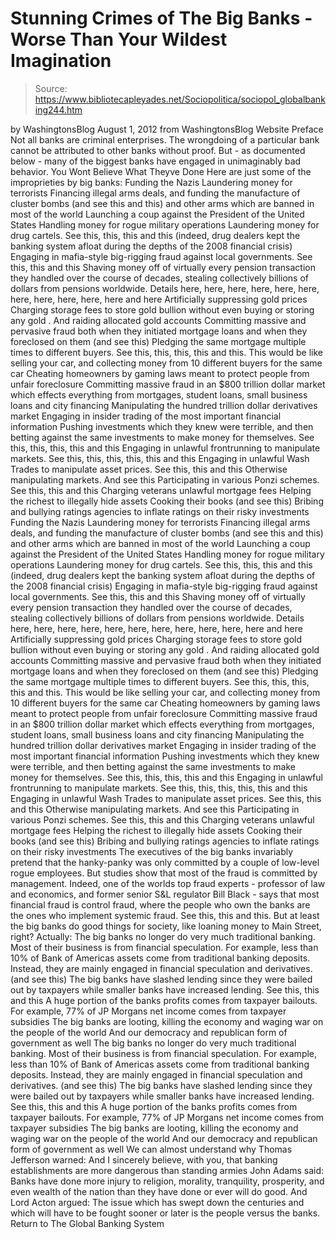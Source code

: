 # Stunning Crimes of The Big Banks - Worse Than Your Wildest Imagination

> Source: https://www.bibliotecapleyades.net/Sociopolitica/sociopol_globalbanking244.htm

by WashingtonsBlog August 1, 2012
from WashingtonsBlog Website
Preface
Not all banks are criminal enterprises.
The wrongdoing of a particular bank cannot be attributed to other banks without proof. But - as documented below - many of the biggest banks have engaged in unimaginably bad behavior.
You Wont Believe What Theyve Done Here are just some of the improprieties by big banks:
Funding the Nazis Laundering money for terrorists Financing illegal arms deals, and funding the manufacture of cluster bombs (and see this and this) and other arms which are banned in most of the world Launching a coup against the President of the United States Handling money for rogue military operations Laundering money for drug cartels. See this, this, this and this (indeed, drug dealers kept the banking system afloat during the depths of the 2008 financial crisis) Engaging in mafia-style big-rigging fraud against local governments. See this, this and this Shaving money off of virtually every pension transaction they handled over the course of decades, stealing collectively billions of dollars from pensions worldwide. Details here, here, here, here, here, here, here, here, here, here, here and here Artificially suppressing gold prices Charging storage fees to store gold bullion without even buying or storing any gold . And raiding allocated gold accounts Committing massive and pervasive fraud both when they initiated mortgage loans and when they foreclosed on them (and see this) Pledging the same mortgage multiple times to different buyers. See this, this, this, this and this. This would be like selling your car, and collecting money from 10 different buyers for the same car Cheating homeowners by gaming laws meant to protect people from unfair foreclosure Committing massive fraud in an $800 trillion dollar market which effects everything from mortgages, student loans, small business loans and city financing Manipulating the hundred trillion dollar derivatives market Engaging in insider trading of the most important financial information Pushing investments which they knew were terrible, and then betting against the same investments to make money for themselves. See this, this, this, this and this Engaging in unlawful frontrunning to manipulate markets. See this, this, this, this, this and this Engaging in unlawful Wash Trades to manipulate asset prices. See this, this and this Otherwise manipulating markets. And see this Participating in various Ponzi schemes. See this, this and this Charging veterans unlawful mortgage fees Helping the richest to illegally hide assets Cooking their books (and see this) Bribing and bullying ratings agencies to inflate ratings on their risky investments
Funding the Nazis
Laundering money for terrorists
Financing illegal arms deals, and funding the manufacture of cluster bombs (and see this and this) and other arms which are banned in most of the world
Launching a coup against the President of the United States
Handling money for rogue military operations
Laundering money for drug cartels. See this, this, this and this (indeed, drug dealers kept the banking system afloat during the depths of the 2008 financial crisis)
Engaging in mafia-style big-rigging fraud against local governments. See this, this and this
Shaving money off of virtually every pension transaction they handled over the course of decades, stealing collectively billions of dollars from pensions worldwide. Details here, here, here, here, here, here, here, here, here, here, here and here
Artificially suppressing gold prices
Charging storage fees to store gold bullion without even buying or storing any gold . And raiding allocated gold accounts
Committing massive and pervasive fraud both when they initiated mortgage loans and when they foreclosed on them (and see this)
Pledging the same mortgage multiple times to different buyers. See this, this, this, this and this. This would be like selling your car, and collecting money from 10 different buyers for the same car
Cheating homeowners by gaming laws meant to protect people from unfair foreclosure
Committing massive fraud in an $800 trillion dollar market which effects everything from mortgages, student loans, small business loans and city financing
Manipulating the hundred trillion dollar derivatives market
Engaging in insider trading of the most important financial information
Pushing investments which they knew were terrible, and then betting against the same investments to make money for themselves. See this, this, this, this and this
Engaging in unlawful frontrunning to manipulate markets. See this, this, this, this, this and this
Engaging in unlawful Wash Trades to manipulate asset prices. See this, this and this
Otherwise manipulating markets. And see this
Participating in various Ponzi schemes. See this, this and this
Charging veterans unlawful mortgage fees
Helping the richest to illegally hide assets
Cooking their books (and see this)
Bribing and bullying ratings agencies to inflate ratings on their risky investments
The executives of the big banks invariably pretend that the hanky-panky was only committed by a couple of low-level rogue employees. But studies show that most of the fraud is committed by management. Indeed, one of the worlds top fraud experts - professor of law and economics, and former senior S&L regulator Bill Black - says that most financial fraud is control fraud, where the people who own the banks are the ones who implement systemic fraud. See this, this and this. But at least the big banks do good things for society, like loaning money to Main Street, right? Actually:
The big banks no longer do very much traditional banking. Most of their business is from financial speculation. For example, less than 10% of Bank of Americas assets come from traditional banking deposits. Instead, they are mainly engaged in financial speculation and derivatives. (and see this) The big banks have slashed lending since they were bailed out by taxpayers while smaller banks have increased lending. See this, this and this A huge portion of the banks profits comes from taxpayer bailouts. For example, 77% of JP Morgans net income comes from taxpayer subsidies The big banks are looting, killing the economy and waging war on the people of the world And our democracy and republican form of government as well
The big banks no longer do very much traditional banking. Most of their business is from financial speculation. For example, less than 10% of Bank of Americas assets come from traditional banking deposits. Instead, they are mainly engaged in financial speculation and derivatives. (and see this)
The big banks have slashed lending since they were bailed out by taxpayers while smaller banks have increased lending. See this, this and this
A huge portion of the banks profits comes from taxpayer bailouts. For example, 77% of JP Morgans net income comes from taxpayer subsidies
The big banks are looting, killing the economy and waging war on the people of the world
And our democracy and republican form of government as well
We can almost understand why Thomas Jefferson warned:
And I sincerely believe, with you, that banking establishments are more dangerous than standing armies
John Adams said:
Banks have done more injury to religion, morality, tranquility, prosperity, and even wealth of the nation than they have done or ever will do good.
And Lord Acton argued:
The issue which has swept down the centuries and which will have to be fought sooner or later is the people versus the banks.
Return to The Global Banking System
